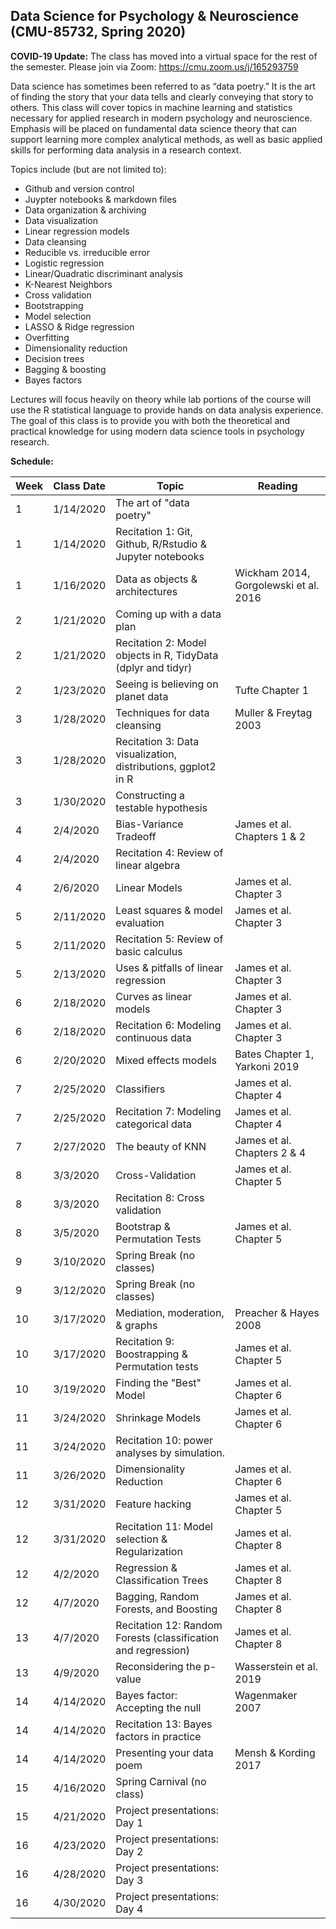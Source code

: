 ## Data Science for Psychology & Neuroscience (CMU-85732, Spring 2020)

**COVID-19 Update:** The class has moved into a virtual space for the rest of the semester. Please join via Zoom: https://cmu.zoom.us/j/165293759


Data science has sometimes been referred to as “data poetry.” It is the art of finding the story that your data tells and clearly conveying that story to others.  This class will cover topics in machine learning and statistics necessary for applied research in modern psychology and neuroscience. Emphasis will be placed on fundamental data science theory that can support learning more complex analytical methods, as well as basic applied skills for performing data analysis in a research context.

Topics include (but are not limited to):
<br>
* Github and version control
* Juypter notebooks & markdown files
* Data organization & archiving
* Data visualization
* Linear regression models
* Data cleansing
* Reducible vs. irreducible error
* Logistic regression
* Linear/Quadratic discriminant analysis
* K-Nearest Neighbors
* Cross validation
* Bootstrapping
* Model selection
* LASSO & Ridge regression
* Overfitting
* Dimensionality reduction
* Decision trees
* Bagging \& boosting
* Bayes factors

Lectures will focus heavily on theory while lab portions of the course will use the R statistical language to provide hands on data analysis experience.  The goal of this class is to provide you with both the theoretical and practical knowledge for using modern data science tools in psychology research.

**Schedule:**

| Week | Class Date | Topic                                                           | Reading                                |
|------|------------|-----------------------------------------------------------------|----------------------------------------|
| 1    | 1/14/2020  | The art of "data poetry"                                        |
| 1    | 1/14/2020  | Recitation 1: Git, Github, R/Rstudio & Jupyter notebooks        |
| 1    | 1/16/2020  | Data as objects & architectures                                 | Wickham 2014, Gorgolewski et al\. 2016 |
| 2    | 1/21/2020  | Coming up with a data plan                                      |
| 2    | 1/21/2020  | Recitation 2: Model objects in R, TidyData \(dplyr and tidyr\)  |
| 2    | 1/23/2020  | Seeing is believing on planet data                              | Tufte Chapter 1                        |
| 3    | 1/28/2020  | Techniques for data cleansing                                   | Muller & Freytag 2003                  |
| 3    | 1/28/2020  | Recitation 3: Data visualization, distributions, ggplot2 in R   |
| 3    | 1/30/2020  | Constructing a testable hypothesis                              |
| 4    | 2/4/2020   | Bias\-Variance Tradeoff                                         | James et al\.  Chapters 1 & 2          |
| 4    | 2/4/2020   | Recitation 4: Review of linear algebra                          |
| 4    | 2/6/2020   | Linear Models                                                   | James et al\.  Chapter 3               |
| 5    | 2/11/2020  | Least squares & model evaluation                                | James et al\.  Chapter 3               |
| 5    | 2/11/2020  | Recitation 5: Review of basic calculus                          |
| 5    | 2/13/2020  | Uses & pitfalls of linear regression                            | James et al\.  Chapter 3               |
| 6    | 2/18/2020  | Curves as linear models                                         | James et al\.  Chapter 3               |
| 6    | 2/18/2020  | Recitation 6: Modeling continuous data                          | James et al\.  Chapter 3               |
| 6    | 2/20/2020  | Mixed effects models                                            | Bates Chapter 1, Yarkoni 2019          |
| 7    | 2/25/2020  | Classifiers                                                     | James et al\.  Chapter 4               |
| 7    | 2/25/2020  | Recitation 7: Modeling categorical data                         | James et al\. Chapter 4                |
| 7    | 2/27/2020  | The beauty of KNN                                               | James et al\.  Chapters 2 & 4          |
| 8    | 3/3/2020   | Cross\-Validation                                               | James et al\.  Chapter 5               |
| 8    | 3/3/2020   | Recitation 8: Cross validation                                  |
| 8    | 3/5/2020   | Bootstrap & Permutation Tests                                   | James et al\.  Chapter 5               |
| 9    | 3/10/2020  | Spring Break \(no classes\)                                     |
| 9    | 3/12/2020  | Spring Break \(no classes\)                                     |
| 10   | 3/17/2020  | Mediation, moderation, & graphs                                 | Preacher & Hayes 2008                  |
| 10   | 3/17/2020  | Recitation 9: Boostrapping & Permutation tests                  | James et al\. Chapter 5                |
| 10   | 3/19/2020  | Finding the "Best" Model                                        | James et al\.  Chapter 6               |
| 11   | 3/24/2020  | Shrinkage Models                                                | James et al\.  Chapter 6               |
| 11   | 3/24/2020  | Recitation 10: power analyses by simulation.                    |
| 11   | 3/26/2020  | Dimensionality Reduction                                        | James et al\.  Chapter 6               |
| 12   | 3/31/2020  | Feature hacking                                                 | James et al\.  Chapter 5               |
| 12   | 3/31/2020  | Recitation 11: Model selection & Regularization                 | James et al\.  Chapter 8               |
| 12   | 4/2/2020   | Regression & Classification Trees                               | James et al\.  Chapter 8               |
| 12   | 4/7/2020   | Bagging, Random Forests, and Boosting                           | James et al\. Chapter 8                |
| 13   | 4/7/2020   | Recitation 12: Random Forests \(classification and regression\) | James et al\. Chapter 8  
| 13   | 4/9/2020   | Reconsidering the p\-value                                      | Wasserstein et al\. 2019               |
| 14   | 4/14/2020  | Bayes factor: Accepting the null                                | Wagenmaker 2007                        |
| 14   | 4/14/2020  | Recitation 13: Bayes factors in practice                        |
| 14   | 4/14/2020  | Presenting your data poem                                       | Mensh & Kording 2017                   |
| 15   | 4/16/2020  | Spring Carnival \(no class\)                                    |
| 15   | 4/21/2020  | Project presentations: Day 1                                    |
| 16   | 4/23/2020  | Project presentations: Day 2                                    |
| 16   | 4/28/2020  | Project presentations: Day 3                                    |
| 16   | 4/30/2020  | Project presentations: Day 4                                    |
